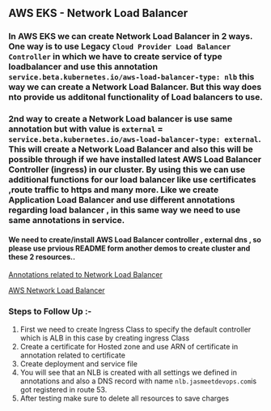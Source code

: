 ##  AWS EKS - Network Load Balancer

### In AWS EKS we can create Network Load Balancer in 2 ways. One way is to use Legacy `Cloud Provider Load Balancer Controller` in which we have to create service of type loadbalancer and use this annotation `service.beta.kubernetes.io/aws-load-balancer-type: nlb` this way we can create a Network Load Balancer. But this way does nto provide us additonal functionality of Load balancers to use. 

### 2nd way to create a Network Load balancer is use same annotation but with value is `external` = `service.beta.kubernetes.io/aws-load-balancer-type: external`. This will create a Network Load Balancer and also this will be possible through if we have installed latest AWS Load  Balancer Controller (ingress) in our cluster. By using this we can use additional functions for our load balancer like use certificates ,route traffic to https and many  more. Like we create Application Load Balancer and use different annotations regarding load balancer , in this same way we need to use same annotations in service.


#### We need to create/install AWS Load  Balancer controller , external dns , so please use prvious README form another demos to create cluster and these 2 resources..

[Annotations related to Network Load Balancer](https://kubernetes-sigs.github.io/aws-load-balancer-controller/v2.4/guide/service/annotations/)

[AWS Network Load Balancer](https://docs.aws.amazon.com/eks/latest/userguide/network-load-balancing.html)

### Steps to Follow Up :- 

1. First we need to create Ingress Class to specify the default controller which is ALB in this case by creating ingress Class
2. Create a certificate for Hosted zone and use ARN of certificate in annotation related to certificate
3. Create deployment and service file
4. You will see that an NLB is created with all settings we defined in annotations and also a DNS record with name `nlb.jasmeetdevops.com`is got registered in route 53.
5. After testing make sure to delete all  resources to save charges





